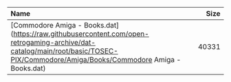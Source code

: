 |Name|Size|
|:---|---:|
|[Commodore Amiga - Books.dat](https://raw.githubusercontent.com/open-retrogaming-archive/dat-catalog/main/root/basic/TOSEC-PIX/Commodore/Amiga/Books/Commodore Amiga - Books.dat)|40331|
